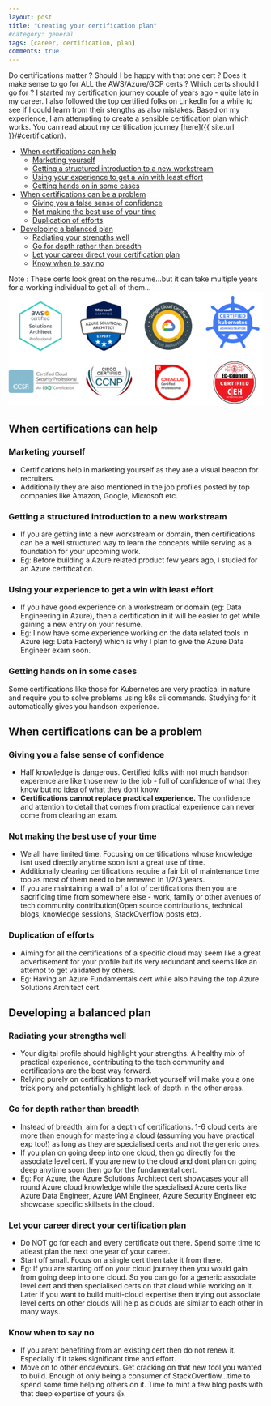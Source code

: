 ```yaml
---
layout: post
title: "Creating your certification plan"
#category: general
tags: [career, certification, plan]
comments: true
---
```


Do certifications matter ? Should I be happy with that one cert ? Does it make sense to go for ALL the AWS/Azure/GCP certs ? Which certs should I go for ?
I started my certification journey couple of years ago - quite late in my career. I also followed the top certified folks on LinkedIn for a while to see if I could learn from their stengths as also mistakes.
Based on my experience, I am attempting to create a sensible certification plan which works.
You can read about my certification journey [here]({{ site.url }}/#certification).
<!-- TOC -->

- [When certifications can help](#when-certifications-can-help)
    - [Marketing yourself](#marketing-yourself)
    - [Getting a structured introduction to a new workstream](#getting-a-structured-introduction-to-a-new-workstream)
    - [Using your experience to get a win with least effort](#using-your-experience-to-get-a-win-with-least-effort)
    - [Getting hands on in some cases](#getting-hands-on-in-some-cases)
- [When certifications can be a problem](#when-certifications-can-be-a-problem)
    - [Giving you a false sense of confidence](#giving-you-a-false-sense-of-confidence)
    - [Not making the best use of your time](#not-making-the-best-use-of-your-time)
    - [Duplication of efforts](#duplication-of-efforts)
- [Developing a balanced plan](#developing-a-balanced-plan)
    - [Radiating your strengths well](#radiating-your-strengths-well)
    - [Go for depth rather than breadth](#go-for-depth-rather-than-breadth)
    - [Let your career direct your certification plan](#let-your-career-direct-your-certification-plan)
    - [Know when to say no](#know-when-to-say-no)

<!-- /TOC -->

Note : These certs look great on the resume...but it can take multiple years for a working individual to get all of them...
!["mutli-certs"](/assets/images/certifications/certs-list.drawio.png "mutli-certs")

## When certifications can help

### Marketing yourself

- Certifications help in marketing yourself as they are a visual beacon for recruiters.
- Additionally they are also mentioned in the job profiles posted by top companies like Amazon, Google, Microsoft etc.

### Getting a structured introduction to a new workstream

- If you are getting into a new workstream or domain, then certifications can be a well structured way to learn the concepts while serving as a foundation for your upcoming work.
- Eg: Before building a Azure related product few years ago, I studied for an Azure certification.

### Using your experience to get a win with least effort

- If you have good experience on a workstream or domain (eg: Data Engineering in Azure), then a certification in it will be easier to get while gaining a new entry on your resume.
- Eg: I now have some experience working on the data related tools in Azure (eg: Data Factory) which is why I plan to give the Azure Data Engineer exam soon.

### Getting hands on in some cases

Some certifications like those for Kubernetes are very practical in nature and require you to solve problems using k8s cli commands. Studying for it automatically gives you handson experience.

## When certifications can be a problem

### Giving you a false sense of confidence

- Half knowledge is dangerous. Certified folks with not much handson experence are like those new to the job - full of confidence of what they know but no idea of what they dont know.
- **Certifications cannot replace practical experience.** The confidence and attention to detail that comes from practical experience can never come from clearing an exam.

### Not making the best use of your time
  
- We all have limited time. Focusing on certifications whose knowledge isnt used directly anytime soon isnt a great use of time.
- Additionally clearing certifications require a fair bit of maintenance time too as most of them need to be renewed in 1/2/3 years.
- If you are maintaining a wall of a lot of certifications then you are sacrificing time from somewhere else - work, family or other avenues of tech community contribution(Open source contributions, technical blogs, knowledge sessions, StackOverflow posts etc).

### Duplication of efforts

- Aiming for all the certifications of a specific cloud may seem like a great advertisement for your profile but its very redundant and seems like an attempt to get validated by others.
- Eg: Having an Azure Fundamentals cert while also having the top Azure Solutions Architect cert.

## Developing a balanced plan

### Radiating your strengths well

- Your digital profile should highlight your strengths. A healthy mix of practical experience, contributing to the tech community and certifications are the best way forward.
- Relying purely on certifications to market yourself will make you a one trick pony and potentially highlight lack of depth in the other areas.

### Go for depth rather than breadth

- Instead of breadth, aim for a depth of certifications. 1-6 cloud certs are more than enough for mastering a cloud (assuming you have practical exp too!) as long as they are specialised certs and not the generic ones.
- If you plan on going deep into one cloud, then go directly for the associate level cert. If you are new to the cloud and dont plan on going deep anytime soon then go for the fundamental cert.
- Eg: For Azure, the Azure Solutions Architect cert showcases your all round Azure cloud knowledge while the specialised Azure certs like Azure Data Engineer, Azure IAM Engineer, Azure Security Engineer etc showcase specific skillsets in the cloud.

### Let your career direct your certification plan

- Do NOT go for each and every certificate out there. Spend some time to atleast plan the next one year of your career.
- Start off small. Focus on a single cert then take it from there.
- Eg: If you are starting off on your cloud journey then you would gain from going deep into one cloud. So you can go for a generic associate level cert and then specialised certs on that cloud while working on it. Later if you want to build multi-cloud expertise then trying out associate level certs on other clouds will help as clouds are similar to each other in many ways.

### Know when to say no

- If you arent benefiting from an existing cert then do not renew it. Especially if it takes significant time and effort.
- Move on to other endaevours. Get cracking on that new tool you wanted to build. Enough of only being a consumer of StackOverflow...time to spend some time helping others on it. Time to mint a few blog posts with that deep expertise of yours :thumbsup:.
